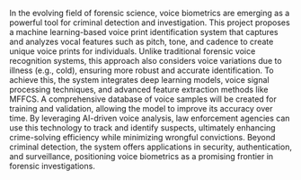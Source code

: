 In the evolving field of forensic science, voice biometrics are emerging as a powerful tool for criminal detection and investigation. This project proposes a machine learning-based voice print identification system that captures and analyzes vocal features such as pitch, tone, and cadence to create unique voice prints for individuals. Unlike traditional forensic voice recognition systems, this approach also considers voice variations due to illness (e.g., cold), ensuring more robust and accurate identification.
To achieve this, the system integrates deep learning models, voice signal processing techniques, and advanced feature extraction methods like MFFCS. A comprehensive database of voice samples will be created for training and validation, allowing the model to improve its accuracy over time. By leveraging AI-driven voice analysis, law enforcement agencies can use this technology to track and identify suspects, ultimately enhancing crime-solving efficiency while minimizing wrongful convictions.
Beyond criminal detection, the system offers applications in security, authentication, and surveillance, positioning voice biometrics as a promising frontier in forensic investigations.

